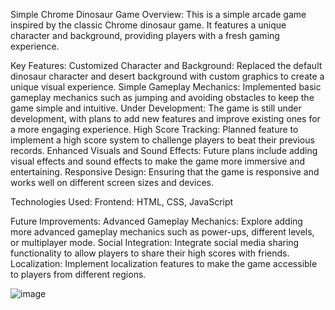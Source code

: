 Simple Chrome Dinosaur Game
Overview:
This is a simple arcade game inspired by the classic Chrome dinosaur game. It features a unique character and background, providing players with a fresh gaming experience.

Key Features:
Customized Character and Background: Replaced the default dinosaur character and desert background with custom graphics to create a unique visual experience.
Simple Gameplay Mechanics: Implemented basic gameplay mechanics such as jumping and avoiding obstacles to keep the game simple and intuitive.
Under Development: The game is still under development, with plans to add new features and improve existing ones for a more engaging experience.
High Score Tracking: Planned feature to implement a high score system to challenge players to beat their previous records.
Enhanced Visuals and Sound Effects: Future plans include adding visual effects and sound effects to make the game more immersive and entertaining.
Responsive Design: Ensuring that the game is responsive and works well on different screen sizes and devices.

Technologies Used:
Frontend: HTML, CSS, JavaScript

Future Improvements:
Advanced Gameplay Mechanics: Explore adding more advanced gameplay mechanics such as power-ups, different levels, or multiplayer mode.
Social Integration: Integrate social media sharing functionality to allow players to share their high scores with friends.
Localization: Implement localization features to make the game accessible to players from different regions.



![image](https://github.com/calvinrajesh6/Chrome-Dino-Game/assets/145462164/4cebcdc3-50cf-4e20-8e06-62e7a343892c)

